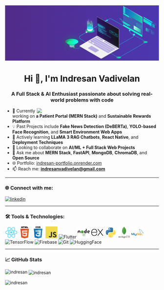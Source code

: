 ![MasterHead](https://raw.githubusercontent.com/KShukhrat/KShukhrat/main/assets/header_gif.gif)

<h1 align="center">Hi 👋, I'm Indresan Vadivelan</h1>
<h3 align="center">A Full Stack & AI Enthusiast passionate about solving real-world problems with code</h3>

<img align="right" width="400" src="https://cdn.dribbble.com/users/1292677/screenshots/6139167/avento.gif">

- 🔭 Currently working on **a Patient Portal (MERN Stack)** and **Sustainable Rewards Platform**  
- 💡 Past Projects include **Fake News Detection (DeBERTa)**, **YOLO-based Face Recognition**, and **Smart Environment Web Apps**  
- 🌱 Actively learning **LLaMA 3 RAG Chatbots**, **React Native**, and **Deployment Techniques**  
- 🤝 Looking to collaborate on **AI/ML + Full Stack Web Projects**  
- 💬 Ask me about **MERN Stack**, **FastAPI**, **MongoDB**, **ChromaDB**, and **Open Source**  
- 🌐 Portfolio: [indresan-portfolio.onrender.com](https://indresan-portfolio.onrender.com)  
- 📫 Reach me: **indresanvadivelan@gmail.com**

---

### 🌐 Connect with me:

<p align="left">
  <a href="https://linkedin.com/in/indresan-vadivelan" target="blank">
    <img align="center" src="https://raw.githubusercontent.com/rahuldkjain/github-profile-readme-generator/master/src/images/icons/Social/linked-in-alt.svg" alt="linkedin" height="30" width="40" />
  </a>
</p>

---

### 🛠️ Tools & Technologies:

<p align="left">
  <!-- Frontend -->
  <img src="https://raw.githubusercontent.com/devicons/devicon/master/icons/react/react-original.svg" alt="React" width="40" height="40"/>
  <img src="https://raw.githubusercontent.com/devicons/devicon/master/icons/html5/html5-original-wordmark.svg" alt="HTML5" width="40" height="40"/>
  <img src="https://raw.githubusercontent.com/devicons/devicon/master/icons/css3/css3-original-wordmark.svg" alt="CSS3" width="40" height="40"/>
  <img src="https://raw.githubusercontent.com/devicons/devicon/master/icons/javascript/javascript-original.svg" alt="JavaScript" width="40" height="40"/>
  <img src="https://www.vectorlogo.zone/logos/flutterio/flutterio-icon.svg" alt="Flutter" width="40" height="40"/>

  <!-- Backend & DB -->
  <img src="https://raw.githubusercontent.com/devicons/devicon/master/icons/nodejs/nodejs-original-wordmark.svg" alt="Node.js" width="40" height="40"/>
  <img src="https://raw.githubusercontent.com/devicons/devicon/master/icons/express/express-original.svg" alt="Express.js" width="40" height="40"/>
  <img src="https://raw.githubusercontent.com/devicons/devicon/master/icons/python/python-original.svg" alt="Python" width="40" height="40"/>
  <img src="https://raw.githubusercontent.com/devicons/devicon/master/icons/mongodb/mongodb-original-wordmark.svg" alt="MongoDB" width="40" height="40"/>
  <img src="https://raw.githubusercontent.com/devicons/devicon/master/icons/mysql/mysql-original-wordmark.svg" alt="MySQL" width="40" height="40"/>

  <!-- ML & Tools -->
  <img src="https://cdn.jsdelivr.net/gh/devicons/devicon/icons/tensorflow/tensorflow-original.svg" alt="TensorFlow" width="40" height="40"/>
  <img src="https://cdn.jsdelivr.net/gh/devicons/devicon/icons/firebase/firebase-plain.svg" alt="Firebase" width="40" height="40"/>
  <img src="https://www.vectorlogo.zone/logos/git-scm/git-scm-icon.svg" alt="Git" width="40" height="40"/>
  <img src="https://huggingface.co/datasets/huggingface/brand-assets/resolve/main/hf-logo-with-title.png" alt="HuggingFace" width="80" height="40"/>
</p>

---

### 📈 GitHub Stats

<p><img align="left" src="https://github-readme-stats.vercel.app/api/top-langs?username=indresan&show_icons=true&locale=en&layout=compact" alt="indresan" /></p>

<p>&nbsp;<img align="center" src="https://github-readme-stats.vercel.app/api?username=indresan&show_icons=true&locale=en" alt="indresan" /></p>

<p><img align="center" src="https://github-readme-streak-stats.herokuapp.com/?user=indresan&" alt="indresan" /></p>
